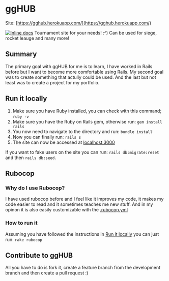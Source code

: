 # ggHUB
Site: [https://gghub.herokuapp.com/](https://gghub.herokuapp.com/)

[![Inline docs](http://inch-ci.org/github/itggot-jonathan-lindqvist/gghub.svg?branch=master)](http://inch-ci.org/github/itggot-jonathan-lindqvist/gghub)
Tournament site for your needs! :^)
Can be used for siege, rocket leauge and many more!
## Summary 
The primary goal with ggHUB for me is to learn, I have worked in Rails before but I want to become more comfortable using Rails. My second goal was to create something that actully could be used. And the last but not least was to create a project for my portfolio.

## Run it locally
1. Make sure you have Ruby installed, you can check with this command; `ruby -v`
2. Make sure you have the Ruby on Rails gem, otherwise run: `gem install rails`
3. You now need to navigate to the directory and run: `bundle install`
4. Now you can finally run: `rails s`
5. The site can now be accessed at [localhost:3000](localhost:3000) 

If you want to fake users on the site you can run: `rails db:migrate:reset` and then `rails db:seed`.

## Rubocop
### Why do I use Rubocop?
I have used rubocop before and I feel like it improves my code, it makes my code easier to read and it sometimes teaches me new stuff. And in my opinon it is also easily customizable with the [.rubocop.yml](.rubocop.yml)

### How to run it
Assuming you have followed the instructions in [Run it locally](##run-it-locally) you can just run: `rake rubocop`

## Contribute to ggHUB
All you have to do is fork it, create a feature branch from the development branch and then create a pull request :)
